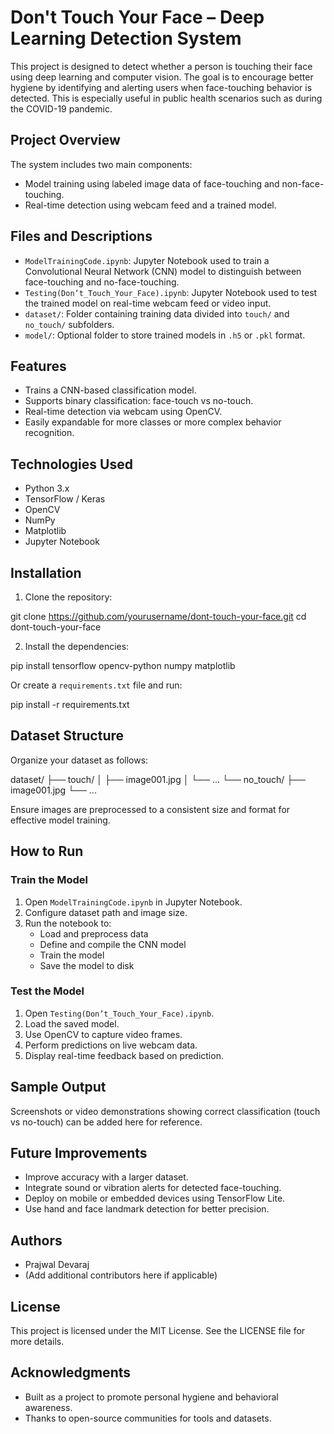 # Don't Touch Your Face – Deep Learning Detection System

This project is designed to detect whether a person is touching their face using deep learning and computer vision. The goal is to encourage better hygiene by identifying and alerting users when face-touching behavior is detected. This is especially useful in public health scenarios such as during the COVID-19 pandemic.

## Project Overview

The system includes two main components:

- Model training using labeled image data of face-touching and non-face-touching.
- Real-time detection using webcam feed and a trained model.

## Files and Descriptions

- `ModelTrainingCode.ipynb`: Jupyter Notebook used to train a Convolutional Neural Network (CNN) model to distinguish between face-touching and no-face-touching.
- `Testing(Don’t_Touch_Your_Face).ipynb`: Jupyter Notebook used to test the trained model on real-time webcam feed or video input.
- `dataset/`: Folder containing training data divided into `touch/` and `no_touch/` subfolders.
- `model/`: Optional folder to store trained models in `.h5` or `.pkl` format.

## Features

- Trains a CNN-based classification model.
- Supports binary classification: face-touch vs no-touch.
- Real-time detection via webcam using OpenCV.
- Easily expandable for more classes or more complex behavior recognition.

## Technologies Used

- Python 3.x
- TensorFlow / Keras
- OpenCV
- NumPy
- Matplotlib
- Jupyter Notebook

## Installation

1. Clone the repository:

git clone https://github.com/yourusername/dont-touch-your-face.git
cd dont-touch-your-face

2. Install the dependencies:

pip install tensorflow opencv-python numpy matplotlib

Or create a `requirements.txt` file and run:

pip install -r requirements.txt


## Dataset Structure

Organize your dataset as follows:

dataset/
├── touch/
│ ├── image001.jpg
│ └── ...
└── no_touch/
├── image001.jpg
└── ...

Ensure images are preprocessed to a consistent size and format for effective model training.

## How to Run

### Train the Model

1. Open `ModelTrainingCode.ipynb` in Jupyter Notebook.
2. Configure dataset path and image size.
3. Run the notebook to:
   - Load and preprocess data
   - Define and compile the CNN model
   - Train the model
   - Save the model to disk

### Test the Model

1. Open `Testing(Don’t_Touch_Your_Face).ipynb`.
2. Load the saved model.
3. Use OpenCV to capture video frames.
4. Perform predictions on live webcam data.
5. Display real-time feedback based on prediction.

## Sample Output

Screenshots or video demonstrations showing correct classification (touch vs no-touch) can be added here for reference.

## Future Improvements

- Improve accuracy with a larger dataset.
- Integrate sound or vibration alerts for detected face-touching.
- Deploy on mobile or embedded devices using TensorFlow Lite.
- Use hand and face landmark detection for better precision.

## Authors

- Prajwal Devaraj
- (Add additional contributors here if applicable)

## License

This project is licensed under the MIT License. See the LICENSE file for more details.

## Acknowledgments

- Built as a project to promote personal hygiene and behavioral awareness.
- Thanks to open-source communities for tools and datasets.
